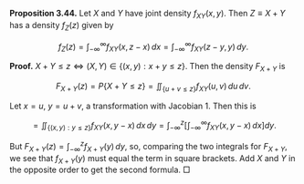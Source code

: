 **Proposition 3.44.** Let $X$ and $Y$ have joint density $f_{XY}(x,y)$. Then $Z \equiv X + Y$ has a density $f_Z(z)$ given by

$$
f_Z(z) = \int_{-\infty}^\infty f_{XY}(x, z - x) \, dx = \int_{-\infty}^\infty f_{XY}(z - y, y) \, dy.
$$

**Proof.** $X + Y \leq z \iff (X,Y) \in \{(x,y) : x + y \leq z\}$. Then the density $F_{X+Y}$ is

$$
F_{X+Y}(z) = P\{X + Y \leq z\} = \iint_{\{u+v \leq z\}} f_{XY}(u,v) \, du \, dv.
$$

Let $x = u$, $y = u + v$, a transformation with Jacobian 1. Then this is

$$
= \iint_{\{(x,y): y \leq z\}} f_{XY}(x, y - x) \, dx \, dy = \int_{-\infty}^z \left[ \int_{-\infty}^\infty f_{XY}(x, y - x) \, dx \right] dy.
$$

But $F_{X+Y}(z) = \int_{-\infty}^z f_{X+Y}(y) \, dy$, so, comparing the two integrals for $F_{X+Y}$, we see that $f_{X+Y}(y)$ must equal the term in square brackets. Add $X$ and $Y$ in the opposite order to get the second formula.  □